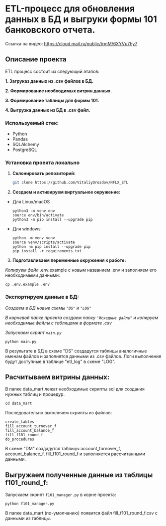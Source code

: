 # ETL-процесс для обновления данных в БД и выгруки формы 101 банковского отчета.

Ссылка на видео: https://cloud.mail.ru/public/trmM/6XYVu7hy7

## Описание проекта<a name="description"></a>
ETL процесс состоит из следующий этапов:

**1. Загруказ данных из .csv файлов в БД.**

**2. Формирование необходимых витрин данных.**

**3. Формирование таблицы для формы 101.**

**4. Выгрузка данных из БД в .csv файл.**



### Используемый стек:<a name="stack"></a>

- Python
- Pandas
- SQLAlchemy
- PostgreSQL

### Установка проекта локально <a name="local-install"></a>

1. **Склонировать репозиторий:**

   ```bash
   git clone https://github.com/VitaliyDrozdov/NFLX_ETL

2. **Создаем и активируем виртуальное окружение:**

* Для Linux/macOS

    ```
    python3 -m venv env
    source env/bin/activate
    python3 -m pip install --upgrade pip
    ```

* Для windows

    ```
    python -m venv venv
    source venv/scripts/activate
    python -m pip install --upgrade pip
    pip install -r requirements.txt
    ```


3. **Подготавливаем переменные окружения к работе:**

*Копируем файл*  .env.example с новым названием .env и заполняем его необходимыми данными:

```shell
cp .env.example .env
```

### Экспортируем данные в БД:

*Создаем в БД новые схемы ```"DS"``` и ```"LOG"```*


*В корневой папке проекта создаем папку ```"Иcходные файлы"``` и копируем необходимые файлы с таблицами в формате .csv*

*Запускаем скрипт ```main.py```*

```shell
python main.py
```
В результате в БД в схеме "DS" создадутся таблицы аналогичные именам файлов и заполнятся данными из .csv файлов. Логи выполнения будут доступные в таблице "etl_log" в схеме "LOG".

## Расчитываем витрины данных:

В папке data_mart лежат необходимые скрипты sql для создания нужных таблиц и процедур.


```shell
cd data_mart
```

Последовательно выполняем скрипты из файлов:

```shell
create_tables
fill_account_turnover_f
fill_account_balance_f
fill_f101_round_f
do_procedures
```
В схеме "DM" создадутся таблицы  account_turnover_f, account_balance_f, fill_f101_round_f и заполняется рассчитанными данными.

## Выгружаем полученные данные из таблицы f101_round_f:

Запускаем скрипт ```f101_manager.py``` в корне проекта:
```shell
python f101_manager.py
```
В папке data_mart (по-умолчанию) появится файл fill_f101_round_f.csv с данными из таблицы.
